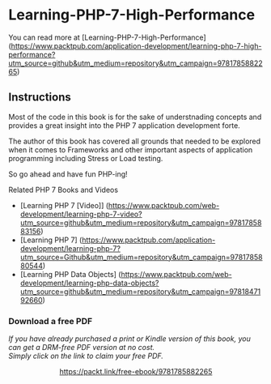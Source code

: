 # Learning-PHP-7-High-Performance

You can read more at [Learning-PHP-7-High-Performance]
(https://www.packtpub.com/application-development/learning-php-7-high-performance?utm_source=github&utm_medium=repository&utm_campaign=9781785882265)

## Instructions

Most of the code in this book is for the sake of understnading concepts 
and provides a great insight into the PHP 7 application development forte.

The author of this book has covered all grounds that needed to be explored when it comes to Frameworks
and other important aspects of application programming including Stress or Load testing.

So go ahead and have fun PHP-ing! 


Related PHP 7 Books and Videos

* [Learning PHP 7 [Video]] (https://www.packtpub.com/web-development/learning-php-7-video?utm_source=github&utm_medium=repository&utm_campaign=9781785883156)
* [Learning PHP 7] (https://www.packtpub.com/application-development/learning-php-7?utm_source=Github&utm_medium=repository&utm_campaign=9781785880544)
* [Learning PHP Data Objects] (https://www.packtpub.com/web-development/learning-php-data-objects?utm_source=github&utm_medium=repository&utm_campaign=9781847192660)
### Download a free PDF

 <i>If you have already purchased a print or Kindle version of this book, you can get a DRM-free PDF version at no cost.<br>Simply click on the link to claim your free PDF.</i>
<p align="center"> <a href="https://packt.link/free-ebook/9781785882265">https://packt.link/free-ebook/9781785882265 </a> </p>